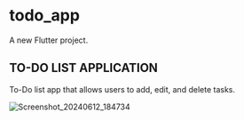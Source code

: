 # todo_app

A new Flutter project.

## TO-DO LIST APPLICATION

To-Do list app that allows users to add, edit, and delete tasks.

![Screenshot_20240612_184734](https://github.com/aravind14e/PROGIDY_AD_2/assets/164623835/cd326e2c-623b-4fd0-9506-4fece307ff9a)
